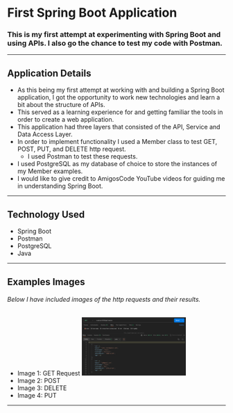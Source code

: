 # **First Spring Boot Application**
### This is my first attempt at experimenting with Spring Boot and using APIs. I also go the chance to test my code with Postman.
-----
## **Application Details**
- As this being my first attempt at working with and building a Spring Boot application, I got the opportunity to work new technologies and learn a bit about the structure of APIs.
- This served as a learning experience for and getting familiar the tools in order to create a web application.
- This application had three layers that consisted of the API, Service and Data Access Layer.
- In order to implement functionality I used a Member class to test GET, POST, PUT, and DELETE http request.
  - I used Postman to test these requests.
- I used PostgreSQL as my database of choice to store the instances of my Member examples.
- I would like to give credit to AmigosCode YouTube videos for guiding me in understanding Spring Boot.
-----
## **Technology Used**
- Spring Boot
- Postman
- PostgreSQL
- Java

-----
## **Examples Images**
###### Below I have included images of the http requests and their results.
- Image 1: GET Request
  <img src="https://github.com/Andi-Cast/FirstSpringBootApplication/blob/main/ExampleScreenshots/GET_Example.png" height="auto" width="50%" >
- Image 2: POST
  <img src="" height="auto" width="50%" >
- Image 3: DELETE
  <img src="" height="auto" width="50%" >
- Image 4: PUT
  <img src="" height="auto" width="50%" >
-----

